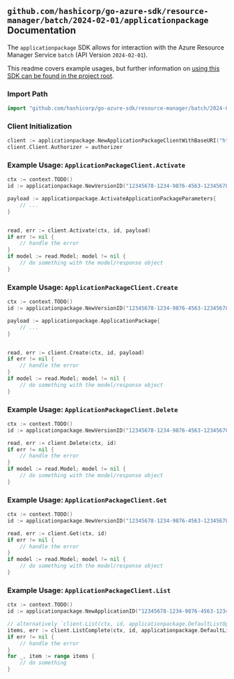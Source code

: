 
## `github.com/hashicorp/go-azure-sdk/resource-manager/batch/2024-02-01/applicationpackage` Documentation

The `applicationpackage` SDK allows for interaction with the Azure Resource Manager Service `batch` (API Version `2024-02-01`).

This readme covers example usages, but further information on [using this SDK can be found in the project root](https://github.com/hashicorp/go-azure-sdk/tree/main/docs).

### Import Path

```go
import "github.com/hashicorp/go-azure-sdk/resource-manager/batch/2024-02-01/applicationpackage"
```


### Client Initialization

```go
client := applicationpackage.NewApplicationPackageClientWithBaseURI("https://management.azure.com")
client.Client.Authorizer = authorizer
```


### Example Usage: `ApplicationPackageClient.Activate`

```go
ctx := context.TODO()
id := applicationpackage.NewVersionID("12345678-1234-9876-4563-123456789012", "example-resource-group", "batchAccountValue", "applicationValue", "versionValue")

payload := applicationpackage.ActivateApplicationPackageParameters{
	// ...
}


read, err := client.Activate(ctx, id, payload)
if err != nil {
	// handle the error
}
if model := read.Model; model != nil {
	// do something with the model/response object
}
```


### Example Usage: `ApplicationPackageClient.Create`

```go
ctx := context.TODO()
id := applicationpackage.NewVersionID("12345678-1234-9876-4563-123456789012", "example-resource-group", "batchAccountValue", "applicationValue", "versionValue")

payload := applicationpackage.ApplicationPackage{
	// ...
}


read, err := client.Create(ctx, id, payload)
if err != nil {
	// handle the error
}
if model := read.Model; model != nil {
	// do something with the model/response object
}
```


### Example Usage: `ApplicationPackageClient.Delete`

```go
ctx := context.TODO()
id := applicationpackage.NewVersionID("12345678-1234-9876-4563-123456789012", "example-resource-group", "batchAccountValue", "applicationValue", "versionValue")

read, err := client.Delete(ctx, id)
if err != nil {
	// handle the error
}
if model := read.Model; model != nil {
	// do something with the model/response object
}
```


### Example Usage: `ApplicationPackageClient.Get`

```go
ctx := context.TODO()
id := applicationpackage.NewVersionID("12345678-1234-9876-4563-123456789012", "example-resource-group", "batchAccountValue", "applicationValue", "versionValue")

read, err := client.Get(ctx, id)
if err != nil {
	// handle the error
}
if model := read.Model; model != nil {
	// do something with the model/response object
}
```


### Example Usage: `ApplicationPackageClient.List`

```go
ctx := context.TODO()
id := applicationpackage.NewApplicationID("12345678-1234-9876-4563-123456789012", "example-resource-group", "batchAccountValue", "applicationValue")

// alternatively `client.List(ctx, id, applicationpackage.DefaultListOperationOptions())` can be used to do batched pagination
items, err := client.ListComplete(ctx, id, applicationpackage.DefaultListOperationOptions())
if err != nil {
	// handle the error
}
for _, item := range items {
	// do something
}
```
